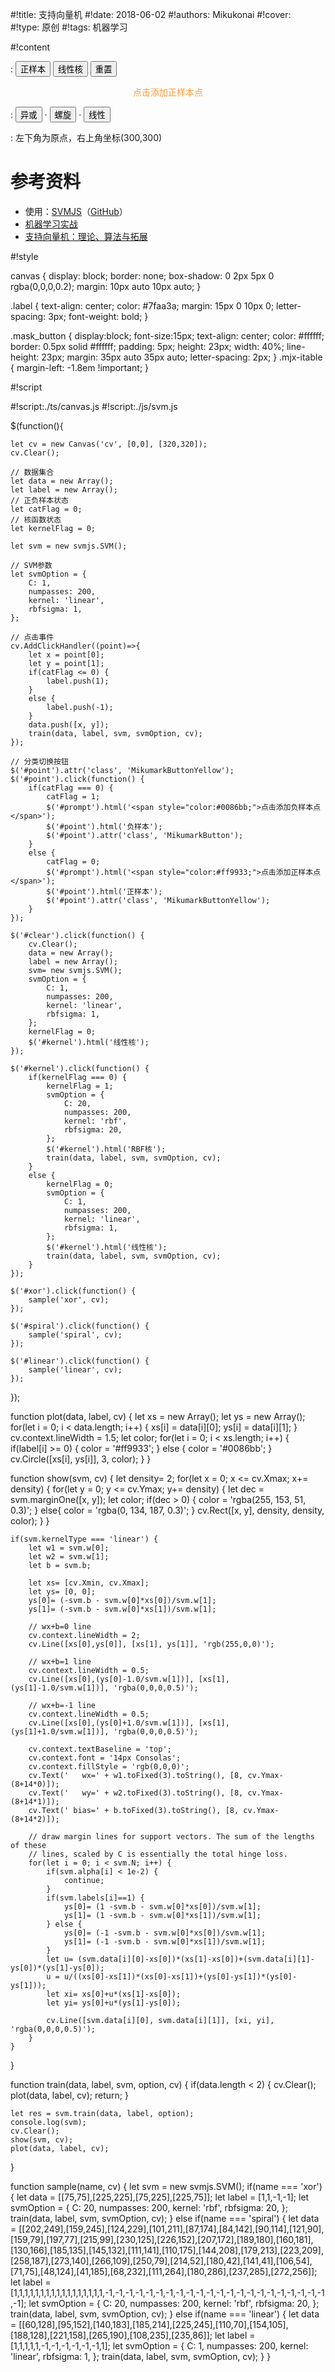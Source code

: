
#!title:    支持向量机
#!date:     2018-06-02
#!authors:  Mikukonai
#!cover:    
#!type:     原创
#!tags:     机器学习

#!content

: <button id="point" class="MikumarkButtonYellow">正样本</button> <button id="kernel" class="MikumarkButton">线性核</button> <button id="clear" class="MikumarkButton">重置</button>

<div id="prompt" style="padding:0 auto 0 auto;text-align: center;"><span style="color:#ff9933;">点击添加正样本点</span></div>

<canvas id="cv" style="width:320px;height:320px;" width="320" height="320"></canvas>

: <button class="MikumarkButton" id="xor">异或</button> · <button class="MikumarkButton" id="spiral">螺旋</button> · <button class="MikumarkButton" id="linear">线性</button>


: 左下角为原点，右上角坐标(300,300)

# 参考资料

+ 使用：[SVMJS](https://cs.stanford.edu/people/karpathy/svmjs/demo/)（[GitHub](https://github.com/karpathy/svmjs/)）
+ [机器学习实战](https://book.douban.com/subject/24703171/)
+ [支持向量机：理论、算法与拓展](https://book.douban.com/subject/3927560/)


#!style

canvas {
    display: block;
    border: none;
    box-shadow: 0 2px 5px 0 rgba(0,0,0,0.2);
    margin: 10px auto 10px auto;
}

.label {
    text-align: center;
    color: #7faa3a;
    margin: 15px 0 10px 0;
    letter-spacing: 3px;
    font-weight: bold;
}

.mask_button {
    display:block;
    font-size:15px;
    text-align: center;
    color: #ffffff;
    border: 0.5px solid #ffffff;
    padding: 5px;
    height: 23px;
    width: 40%;
    line-height: 23px;
    margin: 35px auto 35px auto;
    letter-spacing: 2px;
}
.mjx-itable {
    margin-left: -1.8em !important;
}

#!script

#!script:./ts/canvas.js
#!script:./js/svm.js

$(function(){

    let cv = new Canvas('cv', [0,0], [320,320]);
    cv.Clear();

    // 数据集合
    let data = new Array();
    let label = new Array();
    // 正负样本状态
    let catFlag = 0;
    // 核函数状态
    let kernelFlag = 0;

    let svm = new svmjs.SVM();

    // SVM参数
    let svmOption = {
        C: 1,
        numpasses: 200,
        kernel: 'linear',
        rbfsigma: 1,
    };

    // 点击事件
    cv.AddClickHandler((point)=>{
        let x = point[0];
        let y = point[1];
        if(catFlag <= 0) {
            label.push(1);
        }
        else {
            label.push(-1);
        }
        data.push([x, y]);
        train(data, label, svm, svmOption, cv);
    });

    // 分类切换按钮
    $('#point').attr('class', 'MikumarkButtonYellow');
    $('#point').click(function() {
        if(catFlag === 0) {
            catFlag = 1;
            $('#prompt').html('<span style="color:#0086bb;">点击添加负样本点</span>');
            $('#point').html('负样本');
            $('#point').attr('class', 'MikumarkButton');
        }
        else {
            catFlag = 0;
            $('#prompt').html('<span style="color:#ff9933;">点击添加正样本点</span>');
            $('#point').html('正样本');
            $('#point').attr('class', 'MikumarkButtonYellow');
        }
    });

    $('#clear').click(function() {
        cv.Clear();
        data = new Array();
        label = new Array();
        svm= new svmjs.SVM();
        svmOption = {
            C: 1,
            numpasses: 200,
            kernel: 'linear',
            rbfsigma: 1,
        };
        kernelFlag = 0;
        $('#kernel').html('线性核');
    });

    $('#kernel').click(function() {
        if(kernelFlag === 0) {
            kernelFlag = 1;
            svmOption = {
                C: 20,
                numpasses: 200,
                kernel: 'rbf',
                rbfsigma: 20,
            };
            $('#kernel').html('RBF核');
            train(data, label, svm, svmOption, cv);
        }
        else {
            kernelFlag = 0;
            svmOption = {
                C: 1,
                numpasses: 200,
                kernel: 'linear',
                rbfsigma: 1,
            };
            $('#kernel').html('线性核');
            train(data, label, svm, svmOption, cv);
        }
    });

    $('#xor').click(function() {
        sample('xor', cv);
    });

    $('#spiral').click(function() {
        sample('spiral', cv);
    });

    $('#linear').click(function() {
        sample('linear', cv);
    });
});

function plot(data, label, cv) {
    let xs = new Array();
    let ys = new Array();
    for(let i = 0; i < data.length; i++) {
        xs[i] = data[i][0];
        ys[i] = data[i][1];
    }
    cv.context.lineWidth = 1.5;
    let color;
    for(let i = 0; i < xs.length; i++) {
        if(label[i] >= 0) {
            color = '#ff9933';
        }
        else {
            color = '#0086bb';
        }
        cv.Circle([xs[i], ys[i]], 3, color);
    }
}

function show(svm, cv) {
    let density= 2;
    for(let x = 0; x <= cv.Xmax; x+= density) {
        for(let y = 0; y <= cv.Ymax; y+= density) {
            let dec = svm.marginOne([x, y]);
            let color;
            if(dec > 0) {
                color = 'rgba(255, 153, 51, 0.3)';
            }
            else{
                color = 'rgba(0, 134, 187, 0.3)';
            }
            cv.Rect([x, y], density, density, color);
        }
    }

    if(svm.kernelType === 'linear') {
        let w1 = svm.w[0];
        let w2 = svm.w[1];
        let b = svm.b;

        let xs= [cv.Xmin, cv.Xmax];
        let ys= [0, 0];
        ys[0]= (-svm.b - svm.w[0]*xs[0])/svm.w[1];
        ys[1]= (-svm.b - svm.w[0]*xs[1])/svm.w[1];

        // wx+b=0 line
        cv.context.lineWidth = 2;
        cv.Line([xs[0],ys[0]], [xs[1], ys[1]], 'rgb(255,0,0)');

        // wx+b=1 line
        cv.context.lineWidth = 0.5;
        cv.Line([xs[0],(ys[0]-1.0/svm.w[1])], [xs[1], (ys[1]-1.0/svm.w[1])], 'rgba(0,0,0,0.5)');

        // wx+b=-1 line
        cv.context.lineWidth = 0.5;
        cv.Line([xs[0],(ys[0]+1.0/svm.w[1])], [xs[1], (ys[1]+1.0/svm.w[1])], 'rgba(0,0,0,0.5)');

        cv.context.textBaseline = 'top';
        cv.context.font = '14px Consolas';
        cv.context.fillStyle = 'rgb(0,0,0)';
        cv.Text('   wx=' + w1.toFixed(3).toString(), [8, cv.Ymax-(8+14*0)]);
        cv.Text('   wy=' + w2.toFixed(3).toString(), [8, cv.Ymax-(8+14*1)]);
        cv.Text(' bias=' + b.toFixed(3).toString(), [8, cv.Ymax-(8+14*2)]);

        // draw margin lines for support vectors. The sum of the lengths of these
        // lines, scaled by C is essentially the total hinge loss.
        for(let i = 0; i < svm.N; i++) {
            if(svm.alpha[i] < 1e-2) {
                continue;
            }
            if(svm.labels[i]==1) {
                ys[0]= (1 -svm.b - svm.w[0]*xs[0])/svm.w[1];
                ys[1]= (1 -svm.b - svm.w[0]*xs[1])/svm.w[1];
            } else {
                ys[0]= (-1 -svm.b - svm.w[0]*xs[0])/svm.w[1];
                ys[1]= (-1 -svm.b - svm.w[0]*xs[1])/svm.w[1];
            }
            let u= (svm.data[i][0]-xs[0])*(xs[1]-xs[0])+(svm.data[i][1]-ys[0])*(ys[1]-ys[0]);
            u = u/((xs[0]-xs[1])*(xs[0]-xs[1])+(ys[0]-ys[1])*(ys[0]-ys[1]));
            let xi= xs[0]+u*(xs[1]-xs[0]);
            let yi= ys[0]+u*(ys[1]-ys[0]);

            cv.Line([svm.data[i][0], svm.data[i][1]], [xi, yi], 'rgba(0,0,0,0.5)');
        }
    }

}

function train(data, label, svm, option, cv) {
    if(data.length < 2) {
        cv.Clear();
        plot(data, label, cv);
        return;
    }

    let res = svm.train(data, label, option);
    console.log(svm);
    cv.Clear();
    show(svm, cv);
    plot(data, label, cv);
}

function sample(name, cv) {
    let svm = new svmjs.SVM();
    if(name === 'xor') {
        let data = [[75,75],[225,225],[75,225],[225,75]];
        let label = [1,1,-1,-1];
        let svmOption = {
            C: 20,
            numpasses: 200,
            kernel: 'rbf',
            rbfsigma: 20,
        };
        train(data, label, svm, svmOption, cv);
    }
    else if(name === 'spiral') {
        let data = [[202,249],[159,245],[124,229],[101,211],[87,174],[84,142],[90,114],[121,90],[159,79],[197,77],[215,99],[230,125],[226,152],[207,172],[189,180],[160,181],[130,166],[185,135],[145,132],[111,141],[110,175],[144,208],[179,213],[223,209],[258,187],[273,140],[266,109],[250,79],[214,52],[180,42],[141,41],[106,54],[71,75],[48,124],[41,185],[68,232],[111,264],[180,286],[237,285],[272,256]];
        let label = [1,1,1,1,1,1,1,1,1,1,1,1,1,1,1,1,1,-1,-1,-1,-1,-1,-1,-1,-1,-1,-1,-1,-1,-1,-1,-1,-1,-1,-1,-1,-1,-1,-1,-1];
        let svmOption = {
            C: 20,
            numpasses: 200,
            kernel: 'rbf',
            rbfsigma: 20,
        };
        train(data, label, svm, svmOption, cv);
    }
    else if(name === 'linear') {
        let data = [[60,128],[95,152],[140,183],[185,214],[225,245],[110,70],[154,105],[188,128],[221,158],[265,190],[108,235],[235,86]];
        let label = [1,1,1,1,1,-1,-1,-1,-1,-1,-1,1];
        let svmOption = {
            C: 1,
            numpasses: 200,
            kernel: 'linear',
            rbfsigma: 1,
        };
        train(data, label, svm, svmOption, cv);
    }
}
